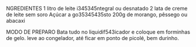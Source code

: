 NGREDIENTES
1 litro de leite i345345ntegral ou desnatado
2 lata de creme de leite sem soro
Açúcar a go35345435sto
200g de morango, pêssego ou abacaxi

MODO DE PREPARO
Bata tudo no liquidif543icador e coloque em forminhas de gelo. leve ao congelador, até ficar em ponto de picolé, bem durinho.
